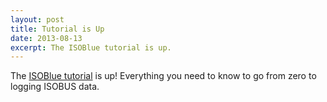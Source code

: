 ```yaml
---
layout: post
title: Tutorial is Up
date: 2013-08-13
excerpt: The ISOBlue tutorial is up.
---
```

The 
[ISOBlue tutorial](https://github.com/ISOBlue/isoblue-software/blob/master/tutorial/README.md "ISOBlue tutorial")
is up!  Everything you need to know to go from zero to logging ISOBUS data.
